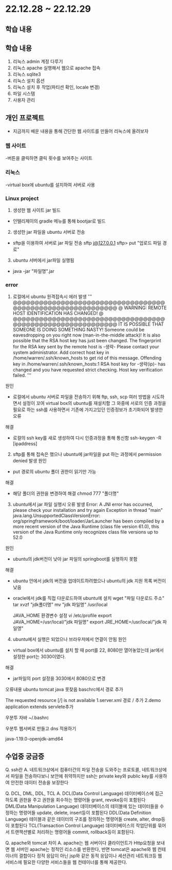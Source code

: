 # 22.12.28 ~ 22.12.29

## 학습 내용



## 학습 내용
1. 리눅스 admin 계정 다루기
2. 리눅스 apache 실행해서 웹으로 apache 접속
3. 리눅스 sqlite3
4. 리눅스 설치 옵션
5. 리눅스 설치 후 작업(파티션 확인, locale 변경)
6. 파일 시스템
7. 사용자 관리


## 개인 프로젝트
- 지금까지 배운 내용을 통해 간단한 웹 사이트를 만들어 리눅스에 올려보자

### 웹 사이트
-버튼을 클릭하면 클릭 횟수를 보여주는 사이트

### 리눅스
-virtual box에 ubuntu를 설치하여 서버로 사용

### Linux project
1. 생성한 웹 사이트 jar 빌드
- 인텔리제이의 gradle 메뉴를 통해 bootjar로 빌드


2. 생성한 jar 파일을 ubuntu 서버로 전송
- sftp을 이용하여 서버로 jar 파일 전송
	sftp j@127.0.0.1
	sftp> put "업로드 파일 경로"


3. ubuntu 서버에서 jar파일 실행됨
-	java -jar "파일명".jar
 


### error

1. 로컬에서 ubuntu 원격접속시 에러 발생
'''
@@@@@@@@@@@@@@@@@@@@@@@@@@@@@@@@@@@@@@@@@@@@@@@@@@@@@@@@@@@
@    WARNING: REMOTE HOST IDENTIFICATION HAS CHANGED!     @
@@@@@@@@@@@@@@@@@@@@@@@@@@@@@@@@@@@@@@@@@@@@@@@@@@@@@@@@@@@
IT IS POSSIBLE THAT SOMEONE IS DOING SOMETHING NASTY!
Someone could be eavesdropping on you right now (man-in-the-middle attack)!
It is also possible that the RSA host key has just been changed.
The fingerprint for the RSA key sent by the remote host is
-생략-
Please contact your system administrator.
Add correct host key in /home/warren/.ssh/known_hosts to get rid of this message.
Offending key in /home/warren/.ssh/known_hosts:1
RSA host key for -생략(ip)- has changed and you have requested strict checking.
Host key verification failed.
'''

원인
- 로컬에서 ubuntu 서버로 파일을 전송하기 위해 ftp, ssh, scp 여러 방법을 시도하면서 설정이 꼬여
virtual box의 ubuntu를 재설치함
그 와중에 서로의 인증 과정을 필요로 하는 ssh를 사용하면서 기존에 가지고있던 인증정보가 초기화되어 발생한 오류

해결
- 로컬의 ssh key를 새로 생성하여 다시 인증과정을 통해 통신함
	ssh-keygen -R [ipaddress]
	

2. sftp를 통해 접속은 했으나 ubuntu에 jar파일을 put 하는 과정에서 permission denied 발생
원인
- put 경로의 ubuntu 폴더 권한이 읽기만 가능

해결
- 해당 폴더의 권한을 변경하여 해결
	chmod 777 "폴더명"
	
3. ubuntu에서 jar 파일 실행시 오류 발생
Error: A JNI error has occurred, please check your installation and try again
Exception in thread "main" java.lang.UnsupportedClassVersionError: 
org/springframework/boot/loader/JarLauncher has been compiled by a more recent version of the Java Runtime 
(class file version 61.0), this version of the Java Runtime only recognizes class file versions up to 52.0

원인 
- ubuntu의 jdk버전이 낮아 jar 파일의 springboot를 실행하지 못함

해결
- ubuntu 안에서 jdk의 버전을 업데이트하려했으나 ubuntu의 jdk 지원 목록 버전이 낮음
- oracle에서 jdk를 직접 다운로드하여 ubuntu에 설치
	wget "파일 다운로드 주소"
	tar xvzf "jdk폴더명"
	mv "jdk 파일명" /usr/local
	
	JAVA_HOME 환경변수 설정
	vi /etc/profile
	export JAVA_HOME=/usr/local/"jdk 파일명"
	export JRE_HOME=/usr/local/"jdk 파일명"
	
4. ubuntu에서 실행은 되었으나 브라우저에서 연결이 안됨
원인
- virtual box에서 ubuntu를 설치 할 때 port를 22, 8080만 열어놓았는데 jar에서 설정한 port는 3030이였다.

해결
- jar파일의  port 설정을 3030에서 8080으로 변경

오류내용
ubuntu tomcat java 못찾음
baschrc에서 경로 추가

The requested resource [/] is not available
1.server.xml 경로 / 추가
2.demo application extends servlete추가

우분투 자바 
~/.bashrc




우분투 웹서버로 만들고 dns 적용하기


java-1.19.0-openjdk-amd64 




## 수업중 궁금증
Q. ssh란
A. 네트워크상에서 컴퓨터간의 파일 전송을 도와주는 프로토콜, 네트워크상에서 파일을 전송하다보니 보안에 취약하지만
ssh는 private key와 public key를 사용하여 안전한 데이터 전송을 보장한다


Q. DCL, DML, DDL, TCL
A.  DCL(Data Control Language) 데이터베이스에 접근하도록 권한을 주고 권한을 회수하는 명령어들 grant, revoke등이 포함된다
	DML(Data Manipulation Language) 데이터베이스의 테이블에 있는 데이터들을 수정하는 명령어들 update, delete, insert등이 포함된다
	DDL(Data Definition Language) 테이블과 같은 데이터의 구조를 정의하는 명령어들 create, alter, drop등이 포함된다
	TCL(Transaction Control Language) 데이터베이스의 작업단위를 묶어서 트랜잭션별로 처리하는 명령어들 commit, rollback등이 포함된다.
	
	
Q. apache와 tomcat 차이
A.  apache는 웹 서버이다 클라이언트가 Http요청을 보내면 웹 서버인 apache는 정적인 리소스를 반환한다,
	반면 tomcat은 apache와 웹 컨테이너의 결합이다 정적 응답이 아닌 jsp와 같은 동적 응답이나 세션관리 네트워크등 웹 서비스에
	필요한 다양한 서비스들을 웹 컨테이너를 통해 제공한다.
